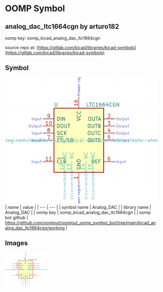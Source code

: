 # OOMP Symbol  
## analog_dac_ltc1664cgn  by arturo182  
  
oomp key: oomp_kicad_analog_dac_ltc1664cgn  
  
source repo at: [https://gitlab.com/kicad/libraries/kicad-symbols](https://gitlab.com/kicad/libraries/kicad-symbols)  
## Symbol  
  
[![working.png](working_600.png)](working.png)  
| name | value | 
| --- | --- | 
| symbol name | Analog_DAC | 
| library name | Analog_DAC | 
| oomp key | oomp_kicad_analog_dac_ltc1664cgn | 
| oomp bot github | https://github.com/oomlout/oomlout_oomp_symbol_bot/tree/main/kicad_analog_dac_ltc1664cgn/working | 
## Images  
  
[![working.png](working_140.png)](working.png)  

